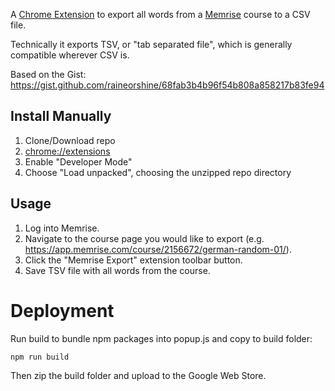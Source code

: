 A [Chrome Extension](https://chrome.google.com/webstore/detail/memrise-export/hcllgkpmoiolndnhmbdceffaidjmkoam?hl=en) to export all words from a [Memrise](https://memrise.com) course to a CSV file.

Technically it exports TSV, or "tab separated file", which is generally compatible wherever CSV is.

Based on the Gist: https://gist.github.com/raineorshine/68fab3b4b96f54b808a858217b83fe94

## Install Manually

1. Clone/Download repo
2. [chrome://extensions](chrome://extensions)
3. Enable "Developer Mode"
4. Choose "Load unpacked", choosing the unzipped repo directory

## Usage

1. Log into Memrise.
2. Navigate to the course page you would like to export (e.g. https://app.memrise.com/course/2156672/german-random-01/).
3. Click the "Memrise Export" extension toolbar button.
4. Save TSV file with all words from the course.

# Deployment

Run build to bundle npm packages into popup.js and copy to build folder:

```js
npm run build
```

Then zip the build folder and upload to the Google Web Store.
